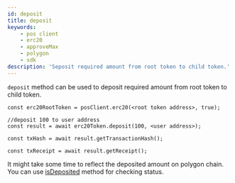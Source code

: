```yaml
---
id: deposit
title: deposit
keywords:
    - pos client
    - erc20
    - approveMax
    - polygon
    - sdk
description: 'Seposit required amount from root token to child token.'
---
```


`deposit` method can be used to deposit required amount from root token to child token.

```
const erc20RootToken = posClient.erc20(<root token address>, true);

//deposit 100 to user address
const result = await erc20Token.deposit(100, <user address>);

const txHash = await result.getTransactionHash();

const txReceipt = await result.getReceipt();

```

It might take some time to reflect the deposited amount on polygon chain. You can use [isDeposited](/docs/develop/ethereum-polygon/matic-js/pos/is-deposited) method for checking status.
